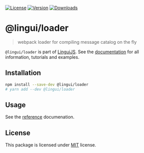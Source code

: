 [![License][Badge-License]][License]
[![Version][Badge-Version]][Package]
[![Downloads][Badge-Downloads]][Package]

# @lingui/loader

> webpack loader for compiling message catalog on the fly

`@lingui/loader` is part of [LinguiJS][LinguiJS]. See the
[documentation][Documentation] for all information, tutorials and examples.

## Installation

```sh
npm install --save-dev @lingui/loader
# yarn add --dev @lingui/loader
```

## Usage

See the [reference][Reference] documenation.

## License

This package is licensed under [MIT][License] license.

[License]: https://github.com/lingui/js-lingui/blob/master/LICENSE
[LinguiJS]: https://github.com/lingui/js-lingui
[Documentation]: https://lingui.js.org/
[Reference]: https://lingui.js.org/ref/loader.html
[Package]: https://www.npmjs.com/package/@lingui/loader
[Badge-Downloads]: https://img.shields.io/npm/dw/@lingui/loader.svg
[Badge-Version]: https://img.shields.io/npm/v/@lingui/loader.svg 
[Badge-License]: https://img.shields.io/npm/l/@lingui/loader.svg
